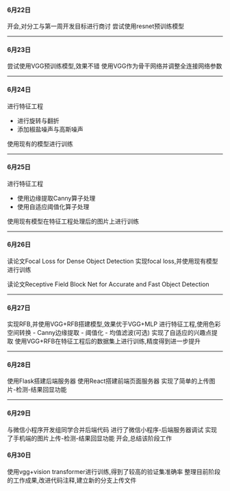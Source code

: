 #### 6月22日
开会,对分工与第一周开发目标进行商讨
尝试使用resnet预训练模型

---
#### 6月23日
尝试使用VGG预训练模型,效果不错
使用VGG作为骨干网络并调整全连接网络参数

---
#### 6月24日
进行特征工程
- 进行旋转与翻折
- 添加椒盐噪声与高斯噪声

使用现有的模型进行训练

---
#### 6月25日
进行特征工程
- 使用边缘提取Canny算子处理
- 使用自适应阈值化算子处理

使用现有模型在特征工程处理后的图片上进行训练

---
#### 6月26日
读论文Focal Loss for Dense Object Detection
实现focal loss,并使用现有模型进行训练

读论文Receptive Field Block Net for Accurate and Fast Object Detection

---
#### 6月27日
实现RFB,并使用VGG+RFB搭建模型,效果优于VGG+MLP
进行特征工程,使用色彩空间转换 - Canny边缘提取 - 阈值化 - 均值滤波(可选) 实现了自适应的兴趣点提取
使用VGG+RFB在特征工程后的数据集上进行训练,精度得到进一步提升

---
#### 6月28日
使用Flask搭建后端服务器
使用React搭建前端页面服务器
实现了简单的上传图片-检测-结果回显功能

---
#### 6月29日
与微信小程序开发组同学合并后端代码
进行了微信小程序-后端服务器调试
实现了手机端的图片上传-检测-结果回显功能
开会,总结该阶段工作

#### 6月30日
使用vgg+vision transformer进行训练,得到了较高的验证集准确率
整理目前阶段的工作成果,改进代码注释,建立新的分支上传文件
